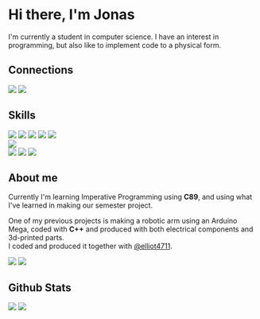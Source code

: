 <h1>Hi there, I'm Jonas</h1>

<p>
  I'm currently a student in computer science. I have an interest in programming, but also like to implement code to a physical form.
</p>

<h2>Connections</h2>
<a href="https://www.linkedin.com/in/j-terp/"><img src="https://img.shields.io/badge/LinkedIn-0077B5?style=for-the-badge&logo=linkedin&logoColor=white"></a>
<a href="mailto:jonas@terp.se"><img src="https://img.shields.io/badge/Mail-D14836?style=for-the-badge&logo=gmail&logoColor=white"></a>

<h2>Skills</h2>

<div class="Code">
  <img src="https://img.shields.io/badge/C89-00599C?style=for-the-badge&logo=c&logoColor=white">
  <img src="https://img.shields.io/badge/C%2B%2B-00599C?style=for-the-badge&logo=c%2B%2B&logoColor=white">
  <img src="https://img.shields.io/badge/HTML5-E34F26?style=for-the-badge&logo=html5&logoColor=white">
  <img src="https://img.shields.io/badge/Markdown-000000?style=for-the-badge&logo=markdown&logoColor=white">
  <img src="https://img.shields.io/badge/Python-3776AB?style=for-the-badge&logo=python&logoColor=white">
</div>

<div class="Style">
  <img src="https://img.shields.io/badge/CSS3-239120?&style=for-the-badge&logo=css3&logoColor=white">
</div>

<div class="Tools">
  <img src="https://img.shields.io/badge/Arduino-00979d?style=for-the-badge&logo=arduino&logoColor=white">
  <img src="https://img.shields.io/badge/Git-f05033?style=for-the-badge&logo=git&logoColor=white">
  <img src="https://img.shields.io/badge/GitHub-121011?style=for-the-badge&logo=github&logoColor=white">
</div>

<h2>About me</h2>
<p>
  Currently I'm learning Imperative Programming using <b>C89</b>, and using what I've learned in making our semester project.
</p>

<p>
  One of my previous projects is making a robotic arm using an Arduino Mega, coded with <b>C++</b> and produced with both electrical components and 3d-printed parts.<br>
  I coded and produced it together with <a href="https://github.com/elliot4711">@elliot4711</a>.
</p>

<a href="https://github.com/j-terp/impr"><img src="https://github-readme-stats.vercel.app/api/pin/?username=j-terp&show_owner=true&repo=impr&theme=github_dark&border_color=30363d"></a>
<a href="https://github.com/elliot4711/robot_arm"><img src="https://github-readme-stats.vercel.app/api/pin/?username=elliot4711&show_owner=true&repo=robot_arm&theme=github_dark&border_color=30363d"></a>

<h2>Github Stats</h2>

<a href="j-terp?tab=repositories"><img src="https://github-readme-stats.vercel.app/api?username=j-terp&hide=stars,issues&count_private=true&show_icons=true&theme=github_dark&border_color=30363d"></a>
<a href="#skills"><img src="https://github-readme-stats.vercel.app/api/top-langs/?username=j-terp&hide=php&langs_count=6&layout=compact&theme=github_dark&border_color=30363d"></a>
